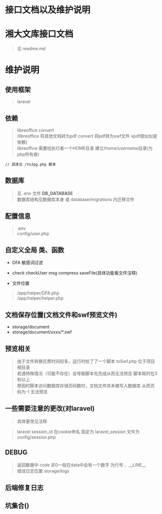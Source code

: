 # 接口文档以及维护说明
# 湘大文库接口文档  

> 见 readme.md

# 维护说明  

## 使用框架  

> laravel  

## 依赖  

> libreoffice convert  
> (libreoffice 将其他文档转为pdf convert 将pdf转为swf文件 xpdf貌似似是依赖)  
> libreoffice 需要给执行者一个HOME目录 建立/home/*username*目录(为php所有者)  

```  
// 具体见 /toJpg.php 脚本
```  

## 数据库  

> 见 .env 文件  **DB_DATABASE**  
> 数据库结构见数据库本身 或 database/migrations 内迁移文件  

## 配置信息  

> .env  
> config/user.php  

## 自定义全局 类、函数  

* DFA 敏感词过滤  
* check checkUser msg compress saveFile(具体功能看文件注释)  

* 文件位置
> /app/helper/DFA.php  
> /app/helper/helper.php  

## 文档保存位置(文档文件和swf预览文件)  

* storage/document  
* storage/document/xxxx/*.swf  

## 预览相关  

> 由于文件转换花费时间较多，运行时给了了一个脚本 toSwf.php 位于项目根目录  
> 若遇特殊情况（可能不存在）会导致脚本先完成从而无法预览 脚本耗时在3秒以上  
> 原因时脚本访问数据库存储页码数时，文档文件并未被写入数据库 从而页码为-1 无法预览    

## 一些需要注意的更改(对laravel)  

> 具体更改见注释

> laravel session_id 在cookie命名 固定为 laravel_session  文件为 config/session.php  

## DEBUG  

> 返回数据中 code 非0一般在data中会有一个数字 为行号 、\_\_LINE\_\_  
> 错误日志位置  storage/logs  

## 后端修复日志  

## 坑集合()  

